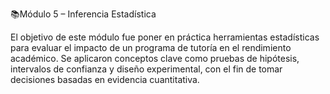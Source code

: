 📚Módulo 5 – Inferencia Estadística

El objetivo de este módulo fue poner en práctica herramientas estadísticas para evaluar el impacto de un programa de tutoría en el rendimiento académico. Se aplicaron conceptos clave como pruebas de hipótesis, intervalos de confianza y diseño experimental, con el fin de tomar decisiones basadas en evidencia cuantitativa.
